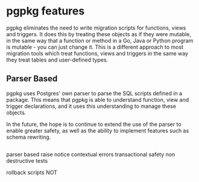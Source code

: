 # pgpkg features

pgpkg eliminates the need to write migration scripts for functions, views  and triggers.
It does this by treating these objects as if they were mutable, in the same way that a
function or method in a Go, Java or Python program is mutable - you can just change it.
This is a different approach to most migration tools which treat functions, views and
triggers in the same way they treat tables and user-defined types.

## Parser Based

pgpkg uses Postgres' own parser to parse the SQL scripts defined in a package. This means
that pgpkg is able to understand function, view and trigger declarations, and it uses this
understanding to manage these objects.

In the future, the hope is to continue to extend the use of the parser to enable greater safety,
as well as the ability to implement features such as schema rewriting.

## 

parser based
raise notice
contextual errors
transactional safety
non destructive tests

rollback scripts NOT